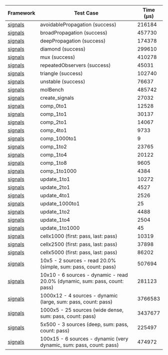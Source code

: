 | Framework | Test Case | Time (μs) |
| --- | --- | --- |
| [signals](https://github.com/rodydavis/signals.dart) | avoidablePropagation (success) | 216184 |
| [signals](https://github.com/rodydavis/signals.dart) | broadPropagation (success) | 457730 |
| [signals](https://github.com/rodydavis/signals.dart) | deepPropagation (success) | 174378 |
| [signals](https://github.com/rodydavis/signals.dart) | diamond (success) | 299610 |
| [signals](https://github.com/rodydavis/signals.dart) | mux (success) | 410278 |
| [signals](https://github.com/rodydavis/signals.dart) | repeatedObservers (success) | 45031 |
| [signals](https://github.com/rodydavis/signals.dart) | triangle (success) | 102740 |
| [signals](https://github.com/rodydavis/signals.dart) | unstable (success) | 76637 |
| [signals](https://github.com/rodydavis/signals.dart) | molBench | 485742 |
| [signals](https://github.com/rodydavis/signals.dart) | create_signals | 27032 |
| [signals](https://github.com/rodydavis/signals.dart) | comp_0to1 | 12528 |
| [signals](https://github.com/rodydavis/signals.dart) | comp_1to1 | 30137 |
| [signals](https://github.com/rodydavis/signals.dart) | comp_2to1 | 14067 |
| [signals](https://github.com/rodydavis/signals.dart) | comp_4to1 | 9733 |
| [signals](https://github.com/rodydavis/signals.dart) | comp_1000to1 | 9 |
| [signals](https://github.com/rodydavis/signals.dart) | comp_1to2 | 23765 |
| [signals](https://github.com/rodydavis/signals.dart) | comp_1to4 | 20122 |
| [signals](https://github.com/rodydavis/signals.dart) | comp_1to8 | 9605 |
| [signals](https://github.com/rodydavis/signals.dart) | comp_1to1000 | 4384 |
| [signals](https://github.com/rodydavis/signals.dart) | update_1to1 | 10272 |
| [signals](https://github.com/rodydavis/signals.dart) | update_2to1 | 4527 |
| [signals](https://github.com/rodydavis/signals.dart) | update_4to1 | 2526 |
| [signals](https://github.com/rodydavis/signals.dart) | update_1000to1 | 25 |
| [signals](https://github.com/rodydavis/signals.dart) | update_1to2 | 4488 |
| [signals](https://github.com/rodydavis/signals.dart) | update_1to4 | 2504 |
| [signals](https://github.com/rodydavis/signals.dart) | update_1to1000 | 45 |
| [signals](https://github.com/rodydavis/signals.dart) | cellx1000 (first: pass, last: pass) | 10319 |
| [signals](https://github.com/rodydavis/signals.dart) | cellx2500 (first: pass, last: pass) | 37898 |
| [signals](https://github.com/rodydavis/signals.dart) | cellx5000 (first: pass, last: pass) | 86202 |
| [signals](https://github.com/rodydavis/signals.dart) | 10x5 - 2 sources - read 20.0% (simple, sum: pass, count: pass) | 507694 |
| [signals](https://github.com/rodydavis/signals.dart) | 10x10 - 6 sources - dynamic - read 20.0% (dynamic, sum: pass, count: pass) | 281123 |
| [signals](https://github.com/rodydavis/signals.dart) | 1000x12 - 4 sources - dynamic (large, sum: pass, count: pass) | 3766583 |
| [signals](https://github.com/rodydavis/signals.dart) | 1000x5 - 25 sources (wide dense, sum: pass, count: pass) | 3437677 |
| [signals](https://github.com/rodydavis/signals.dart) | 5x500 - 3 sources (deep, sum: pass, count: pass) | 225497 |
| [signals](https://github.com/rodydavis/signals.dart) | 100x15 - 6 sources - dynamic (very dynamic, sum: pass, count: pass) | 474972 |
